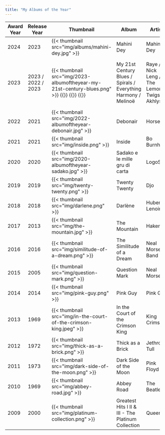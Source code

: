 ```yaml
---
title: "My Albums of the Year"
---
```


<!--
| YYYY | {{ /* < thumbnail src="img/" */>}} | album | artist | genre |
-->
| Award Year | Release Year | Thumbnail | Album | Artist | Genre |
| ---- | ---- |--------- | ----- | ------ | ----- |
| 2024 | 2023 | {{< thumbnail src="img/albums/mahini-dey.jpg" >}} | Mahini Dey | Mahini Dey | Eclectic Jazz |
| 2023 | 2023 / 2022 / 2023 | {{< thumbnail src="img/2023-albumoftheyear-my-21st-century-blues.png" >}} {{<thumbnail src="img/albums/spirals.jpg">}} {{<thumbnail src="img/albums/everything-harmony.png">}} {{<thumbnail src="img/albums/melinoe.jpg">}} | My 21st Century Blues / Spirals / Everything Harmony / Melinoë | Raye / Nick Leng / The Lemon Twigs / Akhlys | House, pop, blues, dancehall, trip hop / Psychedelic? / Todd Rundgren? / Black Metal |
| 2022 | 2021 | {{< thumbnail src="img/2022-albumoftheyear-debonair.jpg" >}} | Debonair | Horsey | Eclectic Progressive Rock |
| 2021 | 2021 | {{< thumbnail src="img/inside.png" >}} | Inside | Bo Burnham | Comedy |
| 2020 | 2020 | {{< thumbnail src="img/2020-albumoftheyear-sadako.jpg" >}} | Sadako e le mille gru di carta | LogoS | Rock progresivo italiano |
| 2019 | 2019 | {{< thumbnail src="img/twenty-twenty.png" >}} | Twenty Twenty | Djo | Neo-psychedelic |
| 2018 | 2018 | {{< thumbnail src="img/darlene.png" >}} | Darlène | Hubert Lenoir | Pop Rock |
| 2017 | 2013 | {{< thumbnail src="img/the-mountain.jpg" >}} | The Mountain | Haken | Heavy Progressive Rock |
| 2016 | 2016 | {{< thumbnail src="img/similitude-of-a-dream.png" >}} | The Similitude of a Dream | Neal Morse Band | Symphonic Progressive Rock |
| 2015 | 2005 | {{< thumbnail src="img/question-mark.png" >}} | Question Mark | Neal Morse | Symphonic Progressive Rock |
| 2014 | 2014 | {{< thumbnail src="img/pink-guy.png" >}} | Pink Guy | Pink Guy | Rap / Comedy / Novelty |
| 2013 | 1969 | {{< thumbnail src="img/in-the-court-of-the-crimson-king.jpeg" >}} | In the Court of the Crimson King | King Crimson | Eclectic Progressive Rock |
| 2012 | 1972 | {{< thumbnail src="img/thick-as-a-brick.png" >}} | Thick as a Brick | Jethro Tull | Progressive Folk |
| 2011 | 1973 | {{< thumbnail src="img/dark-side-of-the-moon.png" >}} | Dark Side of the Moon | Pink Floyd | Psychedelic Space Rock |
| 2010 | 1969 | {{< thumbnail src="img/abbey-road.jpg" >}} | Abbey Road | The Beatles | Proto-progressive Rock |
| 2009 | 2000 | {{< thumbnail src="img/platinum-collection.png" >}} | Greatest Hits I II & III - The Platinum Collection | Queen | Pop Rock |

